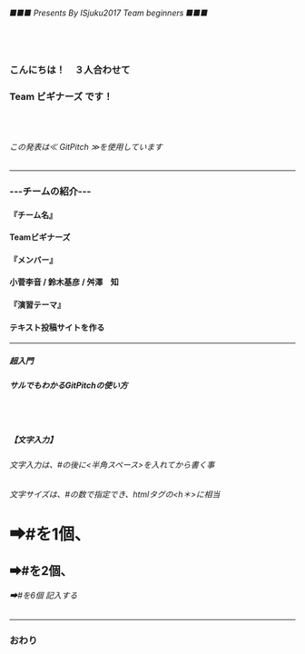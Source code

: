 ###### ■■■ Presents By ISjuku2017 Team beginners ■■■
### 　
### こんにちは！　３人合わせて
### Team ビギナーズ です！
### 　
###### この発表は≪ GitPitch ≫を使用しています
---
### ---チームの紹介---
#### 『チーム名』
#### Teamビギナーズ
#### 『メンバー』
#### 小菅李音 / 鈴木基彦 / 舛澤　知
#### 『演習テーマ』
#### テキスト投稿サイトを作る
---
##### 超入門
##### サルでもわかるGitPitchの使い方
###### 　
##### 【文字入力】
###### 文字入力は、#の後に<半角スペース>を入れてから書く事
###### 文字サイズは、#の数で指定でき、htmlタグの<h＊>に相当
###### <h1>➡#を1個、<h2>➡#を2個、<h6>➡#を6個 記入する

---


### おわり
